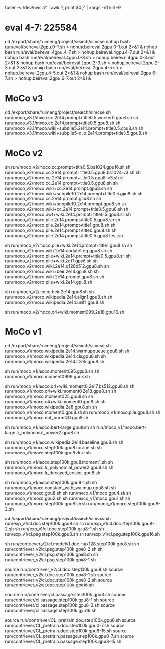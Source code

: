 fuser -v /dev/nvidia* | awk '{ print $0 }' | xargs -n1 kill -9

# eval 4-7: 225584
cd /export/share/ruimeng/project/search/simcse
nohup bash run/eval/beireval.2gpu.0-1.sh > nohup.beireval.2gpu.0-1.out 2>&1 &
nohup bash run/eval/beireval.4gpu.4-7.sh > nohup.beireval.4gpu.4-7.out 2>&1 &
nohup bash run/eval/beireval.4gpu.0-3.sh > nohup.beireval.4gpu.0-3.out 2>&1 &
nohup bash run/eval/beireval.2gpu.2-3.sh > nohup.beireval.2gpu.2-3.out 2>&1 &
nohup bash run/eval/beireval.2gpu.4-5.sh > nohup.beireval.2gpu.4-5.out 2>&1 &
nohup bash run/eval/beireval.2gpu.6-7.sh > nohup.beireval.2gpu.6-7.out 2>&1 &

# MoCo v3
cd /export/share/ruimeng/project/search/simcse
sh run/moco_v3.1/moco.cc.2e14.prompt+title0.5.worker0.gpu8.sh
sh run/moco_v3.1/moco.cc.2e14.prompt+title0.5.gpu8.sh
sh run/moco_v3.1/moco.wiki+subpile5.2e14.prompt+title0.5.gpu8.sh
sh run/moco_v3.1/moco.wiki+subpile5-dup.2e14.prompt+title0.5.gpu8.sh

# MoCo v2
sh run/moco_v2/moco.cc.prompt+title0.5.bs1024.gpu16.sh
sh run/moco_v2/moco.cc.2e14.prompt+title0.5.gpu8.bs1024-v3.sh
sh run/moco_v2/moco.cc.2e14.prompt+title0.5.gpu8-v3.sh
sh run/moco_v2/moco.cc.2e14.prompt+title0.5.gpu8.sh
sh run/moco_v2/moco.wiki+cc.2e14.prompt.gpu8.sh
sh run/moco_v2/moco.wiki+subpile10.2e14.prompt+title0.5.gpu8.sh
sh run/moco_v2/moco.cc.2e14.prompt.gpu8.sh
sh run/moco_v2/moco.wiki+subpile10.2e14.prompt.gpu8.sh
sh run/moco_v2/moco.wiki+cc.2e14.prompt+title0.5.gpu8.sh
sh run/moco_v2/moco.owt+wiki.2e14.prompt+title0.5.gpu8.sh
sh run/moco_v2/moco.pile.2e14.prompt+title0.5.gpu8.sh
sh run/moco_v2/moco.pile.2e14.prompt+title1.gpu8.sh
sh run/moco_v2/moco.pile.2e14.prompt+title0.gpu8.sh
sh run/moco_v2/moco.pile.2e14.prompt+title0.5.gpu8.test.sh

sh run/moco_v2/moco.pile+wiki.2e14.prompt+title1.gpu8.sh
sh run/moco_v2/moco.wiki.2e14.updatefreq.gpu8.sh
sh run/moco_v2/moco.pile+wiki.2e14.prompt+title0.5.gpu8.sh
sh run/moco_v2/moco.pile+wiki.2e17.gpu8.sh
sh run/moco_v2/moco.wiki.2e14.q128d512.gpu8.sh
sh run/moco_v2/moco.wiki+beir.2e14.gpu8.sh
sh run/moco_v2/moco.wiki.2e14.prompt.gpu8.sh
sh run/moco_v2/moco.pile+wiki.2e14.gpu8.sh

sh run/moco_v2/moco.beir.2e14.gpu8.sh
sh run/moco_v2/moco.wikipedia.2e14.align1.gpu8.sh
sh run/moco_v2/moco.wikipedia.2e14.unif1.gpu8.sh


sh run/moco_v2/moco.c4+wiki.moment099.2e18.gpu16.sh

# MoCo v1
cd /export/share/ruimeng/project/search/simcse
sh run/moco_v1/moco.wikipedia.2e14.warmupqueue.gpu8.sh
sh run/moco_v1/moco.wikipedia.2e14.cls.gpu8.sh
sh run/moco_v1/moco.wikipedia.2e14.lr3e5.gpu8.sh

sh run/moco_v1/moco.moment095.gpu8.sh
sh run/moco_v1/moco.moment0999.gpu8.sh

sh run/moco_v1/moco.c4+wiki.moment0.2e17.bs512.gpu8.sh
sh run/moco_v1/moco.c4+wiki.moment0.2e18.gpu8.sh
sh run/moco_v1/moco.moment025.gpu8.sh
sh run/moco_v1/moco.c4+wiki.moment0.gpu8.sh
sh run/moco_v1/moco.wikipedia.2e8.gpu8.sh
sh run/moco_v1/moco.moment0.gpu8.sh
sh run/moco_v1/moco.pile.gpu8.sh
sh run/moco_v1/moco.dot_normQD.gpu8.sh

sh run/moco_v1/moco.bert-large.gpu8.sh
sh run/moco_v1/moco.bert-large.lr_polynomial_power2.gpu8.sh


sh run/moco_v1/moco.wikipedia.2e14.baseline.gpu8.sh
sh run/moco_v1/moco.step100k.gpu8.cosine.sh
sh run/moco_v1/moco.step100k.gpu8.dual.sh

sh run/moco_v1/moco.step100k.gpu8.moment1.sh
sh run/moco_v1/moco.lr_polynomial_power2.gpu8.sh
sh run/moco_v1/moco.lr_decayed_cosine.gpu8.sh



sh run/moco_v1/moco.step100k.gpu8-1.sh
sh run/moco_v1/moco.constant_with_warmup.gpu8.sh
sh run/moco_v1/moco.gpu8.sh
sh run/moco_v1/moco.gpu4.sh
sh run/moco_v1/moco.gpu2.sh
sh run/moco_v1/moco.gpu1.sh
sh run/moco_v1/moco.step100k.gpu8.sh
sh run/moco_v1/moco.step100k.gpu8-2.sh


cd /export/share/ruimeng/project/search/simcse
sh run/exp_v1/cl.doc.step100k.gpu8.sh
sh run/exp_v1/cl.doc.step100k.gpu8-2.sh
sh run/exp_v1/cl.doc.step100k.gpu8-1.sh
sh run/exp_v1/cl.psg.step100k.gpu8.sh
sh run/exp_v1/cl.psg.step100k.gpu16.sh



sh run/contriever_v2/cl.modelv1.doc.max128.step100k.gpu8.sh
sh run/contriever_v2/cl.psg.step100k.gpu8-2.sh
sh run/contriever_v2/cl.psg.step100k.gpu8.sh
sh run/contriever_v2/cl.psg.step100k.gpu8-1.sh

source run/contriever_v2/cl.doc.step100k.gpu8.sh
source run/contriever_v2/cl.doc.step100k.gpu8-1.sh
source run/contriever_v2/cl.doc.step100k.gpu8-2.sh
source run/contriever_v2/cl.doc.step100k.gpu16.sh


source run/contriever/cl.passage.step100k.gpu8.sh
source run/contriever/cl.passage.step100k.gpu8-1.sh
source run/contriever/cl.passage.step100k.gpu8-2.sh
source run/contriever/cl.passage.step100k.gpu16.sh


source run/contriever/CL_pretrain.doc.step100k.gpu8.sh
source run/contriever/CL_pretrain.doc.step100k.gpu0-7.sh
source run/contriever/CL_pretrain.doc.step100k.gpu8-15.sh
source run/contriever/CL_pretrain.passage.step100k.gpu0-7.sh
source run/contriever/CL_pretrain.passage.step100k.gpu8-15.sh
